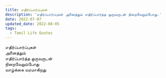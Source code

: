 ```yaml
---
title: எதிர்ப்பார்ப்புகள்
description: 'எதிர்ப்பார்ப்புகள் அனைத்தும் எதிர்ப்பார்த்த ஒருவருடன் நிறைவேறும்போது.'
date: 2022-07-07
updated_date: 2022-08-05
tags:
  - Tamil Life Quotes
---
```


எதிர்ப்பார்ப்புகள்  
அனைத்தும்  
எதிர்ப்பார்த்த ஒருவருடன்  
நிறைவேறும்போது  
வாழ்க்கை வரமாகிறது
